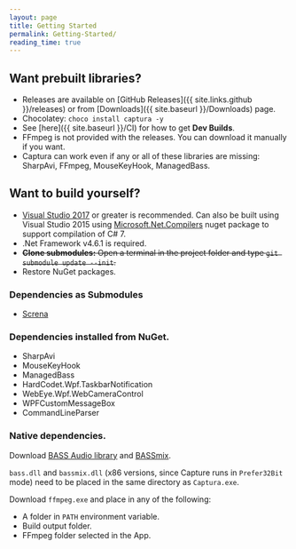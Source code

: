 ```yaml
---
layout: page
title: Getting Started
permalink: Getting-Started/
reading_time: true
---
```


## Want prebuilt libraries?
- Releases are available on [GitHub Releases]({{ site.links.github }}/releases) or from [Downloads]({{ site.baseurl }}/Downloads) page.
- Chocolatey: `choco install captura -y`
- See [here]({{ site.baseurl }}/CI) for how to get **Dev Builds**.
- FFmpeg is not provided with the releases. You can download it manually if you want.
- Captura can work even if any or all of these libraries are missing: SharpAvi, FFmpeg, MouseKeyHook, ManagedBass.

## Want to build yourself?
- [Visual Studio 2017](https://visualstudio.com) or greater is recommended. Can also be built using Visual Studio 2015 using [Microsoft.Net.Compilers](https://www.nuget.org/packages/Microsoft.Net.Compilers) nuget package to support compilation of C# 7.
- .Net Framework v4.6.1 is required.
- ~~**Clone submodules:** Open a terminal in the project folder and type `git submodule update --init`.~~
- Restore NuGet packages.

### Dependencies as Submodules
- [Screna](https://github.com/MathewSachin/Screna)

### Dependencies installed from NuGet.
- SharpAvi
- MouseKeyHook
- ManagedBass
- HardCodet.Wpf.TaskbarNotification
- WebEye.Wpf.WebCameraControl
- WPFCustomMessageBox
- CommandLineParser

### Native dependencies.
Download [BASS Audio library](http://www.un4seen.com/download.php?bass24) and [BASSmix](http://www.un4seen.com/download.php?bassmix24).

`bass.dll` and `bassmix.dll` (x86 versions, since Capture runs in `Prefer32Bit` mode) need to be placed in the same directory as `Captura.exe`.

Download `ffmpeg.exe` and place in any of the following:
- A folder in `PATH` environment variable.
- Build output folder.
- FFmpeg folder selected in the App.
